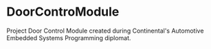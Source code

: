# DoorControModule
Project Door Control Module created during Continental's Automotive Embedded Systems Programming diplomat.
